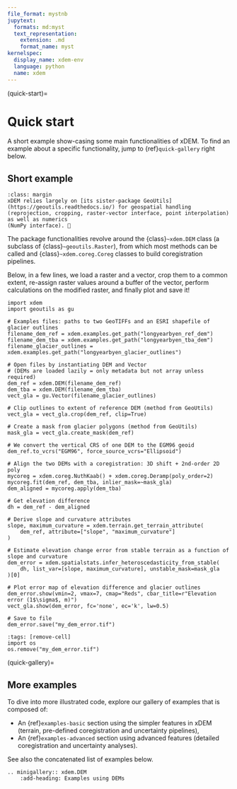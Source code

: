 ```yaml
---
file_format: mystnb
jupytext:
  formats: md:myst
  text_representation:
    extension: .md
    format_name: myst
kernelspec:
  display_name: xdem-env
  language: python
  name: xdem
---
```

(quick-start)=

# Quick start

A short example show-casing some main functionalities of xDEM.
To find an example about a specific functionality, jump to {ref}`quick-gallery` right below.

## Short example

```{note}
:class: margin
xDEM relies largely on [its sister-package GeoUtils](https://geoutils.readthedocs.io/) for geospatial handling 
(reprojection, cropping, raster-vector interface, point interpolation) as well as numerics 
(NumPy interface). 🙂
```

The package functionalities revolve around the {class}`~xdem.DEM` class (a subclass of {class}`~geoutils.Raster`), from 
which most methods can be called and {class}`~xdem.coreg.Coreg` classes to build coregistration pipelines.

Below, in a few lines, we load a raster and a vector, crop them to a common extent, re-assign raster values around
a buffer of the vector, perform calculations on the modified raster, and finally plot and save it!

```{code-cell} ipython3
import xdem
import geoutils as gu

# Examples files: paths to two GeoTIFFs and an ESRI shapefile of glacier outlines
filename_dem_ref = xdem.examples.get_path("longyearbyen_ref_dem")
filename_dem_tba = xdem.examples.get_path("longyearbyen_tba_dem")
filename_glacier_outlines = xdem.examples.get_path("longyearbyen_glacier_outlines")

# Open files by instantiating DEM and Vector
# (DEMs are loaded lazily = only metadata but not array unless required)
dem_ref = xdem.DEM(filename_dem_ref)
dem_tba = xdem.DEM(filename_dem_tba)
vect_gla = gu.Vector(filename_glacier_outlines)

# Clip outlines to extent of reference DEM (method from GeoUtils)
vect_gla = vect_gla.crop(dem_ref, clip=True)

# Create a mask from glacier polygons (method from GeoUtils)
mask_gla = vect_gla.create_mask(dem_ref)

# We convert the vertical CRS of one DEM to the EGM96 geoid
dem_ref.to_vcrs("EGM96", force_source_vcrs="Ellipsoid")

# Align the two DEMs with a coregistration: 3D shift + 2nd-order 2D poly
mycoreg = xdem.coreg.NuthKaab() + xdem.coreg.Deramp(poly_order=2)
mycoreg.fit(dem_ref, dem_tba, inlier_mask=~mask_gla)
dem_aligned = mycoreg.apply(dem_tba)

# Get elevation difference
dh = dem_ref - dem_aligned

# Derive slope and curvature attributes
slope, maximum_curvature = xdem.terrain.get_terrain_attribute(
    dem_ref, attribute=["slope", "maximum_curvature"]
)

# Estimate elevation change error from stable terrain as a function of slope and curvature 
dem_error = xdem.spatialstats.infer_heteroscedasticity_from_stable(
    dh, list_var=[slope, maximum_curvature], unstable_mask=mask_gla
)[0]

# Plot error map of elevation difference and glacier outlines
dem_error.show(vmin=2, vmax=7, cmap="Reds", cbar_title=r"Elevation error (1$\sigma$, m)")
vect_gla.show(dem_error, fc='none', ec='k', lw=0.5)

# Save to file
dem_error.save("my_dem_error.tif")
```

```{code-cell} ipython3
:tags: [remove-cell]
import os
os.remove("my_dem_error.tif")
```

(quick-gallery)=
## More examples

To dive into more illustrated code, explore our gallery of examples that is composed of:
- An {ref}`examples-basic` section using the simpler features in xDEM (terrain, pre-defined coregistration and uncertainty pipelines),
- An {ref}`examples-advanced` section using advanced features (detailed coregistration and uncertainty analyses).

See also the concatenated list of examples below.

```{eval-rst}
.. minigallery:: xdem.DEM
    :add-heading: Examples using DEMs
```
